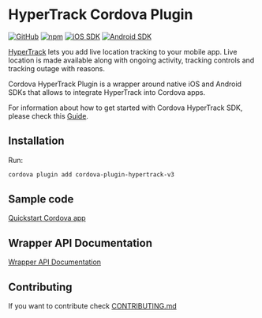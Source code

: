 # HyperTrack Cordova Plugin

[![GitHub](https://img.shields.io/github/license/hypertrack/cordova-plugin-hypertrack?color=orange)](./LICENSE)
[![npm](https://img.shields.io/npm/v/cordova-plugin-hypertrack-v3.svg)](https://www.npmjs.com/package/cordova-plugin-hypertrack-v3)
[![iOS SDK](https://img.shields.io/badge/iOS%20SDK-5.5.0-brightgreen.svg)](https://github.com/hypertrack/sdk-ios)
[![Android SDK](https://img.shields.io/badge/Android%20SDK-7.5.1-brightgreen.svg)](https://github.com/hypertrack/sdk-android)

[HyperTrack](https://www.hypertrack.com/) lets you add live location tracking to your mobile app. Live location is made available along with ongoing activity, tracking controls and tracking outage with reasons.

Cordova HyperTrack Plugin is a wrapper around native iOS and Android SDKs that allows to integrate HyperTrack into Cordova apps.

For information about how to get started with Cordova HyperTrack SDK, please check this [Guide](https://www.hypertrack.com/docs/install-sdk-cordova).

## Installation

Run:

```Bash
cordova plugin add cordova-plugin-hypertrack-v3
```

## Sample code

[Quickstart Cordova app](https://github.com/hypertrack/quickstart-cordova/)

## Wrapper API Documentation

[Wrapper API Documentation](API-DOCUMENTATION.md)

## Contributing

If you want to contribute check [CONTRIBUTING.md](CONTRIBUTING.md)
